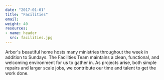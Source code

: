 ```yaml
---
date: "2017-01-01"
title: "Facilities"
email:
weight: 40
resources:
- name: header
  src: facilities.jpg
---
```


Arbor's beautiful home hosts many ministries throughout the week in addition to Sundays. The Facilities Team maintains a clean, functional, and welcoming environment for us to gather in. As projects arise, both simple repairs and larger scale jobs, we contribute our time and talent to get the work done.

